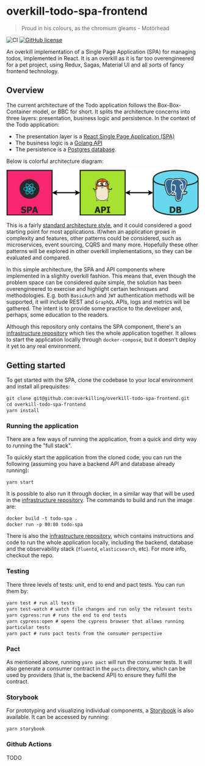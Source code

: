 # overkill-todo-spa-frontend

> Proud in his colours, as the chromium gleams - Motörhead

![CI](https://github.com/overkilling/overkill-todo-spa-frontend/workflows/CI/badge.svg?branch=master)
[![GitHub license](https://img.shields.io/github/license/overkilling/overkill-todo-spa-frontend)](https://github.com/overkilling/overkill-todo-spa-frontend/blob/master/LICENSE)

An overkill implementation of a Single Page Application (SPA) for managing todos, implemented in React.
It is an overkill as it is far too overengineered for a pet project, using Redux, Sagas, Material UI and all sorts of fancy frontend technology.

## Overview

The current architecture of the Todo application follows the Box-Box-Container model, or BBC for short.
It splits the architecture concerns into three layers: presentation, business logic and persistence.
In the context of the Todo application:

- The presentation layer is a [React Single Page Application (SPA)](https://github.com/overkilling/overkill-todo-spa-frontend)
- The business logic is a [Golang API](https://github.com/overkilling/overkill-todo-monolith-api)
- The persistence is a [Postgres database](https://www.postgresql.org/).

Below is colorful architecture diagram:

![Diagram](/.github/diagram.png?raw=true)

This is a fairly [standard architecture style](https://martinfowler.com/bliki/PresentationDomainDataLayering.html), and it could considered a good starting point for most applications.
If/when an application grows in complexity and features, other patterns could be considered, such as microservices, event sourcing, CQRS and many more.
Hopefully these other patterns will be explored in other overkill implementations, so they can be evaluated and compared.

In this simple architecture, the SPA and API components where implemented in a slighlty overkill fashion.
This means that, even though the problem space can be considered quite simple, the solution has been overengineered to exercise and highlight certain techniques and methodologies.
E.g. both `BasicAuth` and `JWT` authentication methods will be supported, it will include REST and `GraphQL` APIs, logs and metrics will be gathered.
The intent is to provide some practice to the developer and, perhaps, some education to the readers.

Although this repository only contains the SPA component, there's an [infrastructure repository](https://github.com/overkilling/overkill-todo-infrastructure) which ties the whole application together.
It allows to start the application locally through `docker-compose`, but it doesn't deploy it yet to any real environment.

## Getting started

To get started with the SPA, clone the codebase to your local environment and install all prequisites:

```
git clone git@github.com:overkilling/overkill-todo-spa-frontend.git
cd overkill-todo-spa-frontend
yarn install
```

### Running the application

There are a few ways of running the application, from a quick and dirty way to running the "full stack".

To quickly start the application from the cloned code, you can run the following (assuming you have a backend API and database already running):

```
yarn start
```

It is possible to also run it through docker, in a similar way that will be used in the [infrastructure repository](https://github.com/overkilling/overkill-todo-infrastructure).
The commands to build and run the image are:

```
docker build -t todo-spa .
docker run -p 80:80 todo-spa
```

There is also the [infrastructure repository](https://github.com/overkilling/overkill-todo-infrastructure), which contains instructions and code to run the whole application locally, including the backend, database and the observability stack (`fluentd`, `elasticsearch`, etc).
For more info, checkout the repo.

### Testing

There three levels of tests: unit, end to end and pact tests. You can run them by:

```
yarn test # run all tests
yarn test-watch # watch file changes and run only the relevant tests
yarn cypress:run # runs the end to end tests
yarn cypress:open # opens the cypress browser that allows running particular tests
yarn pact # runs pact tests from the consumer perspective
```

### Pact

As mentioned above, running `yarn pact` will run the consumer tests. It will also generate a consumer contract in the `pacts` directory, which can be used by providers (that is, the backend API) to ensure they fulfil the contract.

### Storybook

For prototyping and visualizing individual components, a [Storybook](https://storybook.js.org/) is also available.
It can be accessed by running:

```
yarn storybook
```

### Github Actions

TODO
